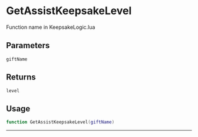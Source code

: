 # GetAssistKeepsakeLevel
Function name in KeepsakeLogic.lua
## Parameters
`giftName`
## Returns
`level`
## Usage
```lua
function GetAssistKeepsakeLevel(giftName)
```
---
